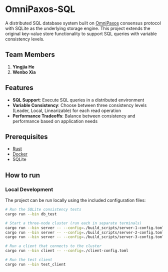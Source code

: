 # OmniPaxos-SQL

A distributed SQL database system built on [OmniPaxos](https://omnipaxos.com) consensus protocol with SQLite as the underlying storage engine. This project extends the original key-value store functionality to support SQL queries with variable consistency levels.

## Team Members
1. **Yingjia He**
2. **Wenbo Xia**

## Features
- **SQL Support**: Execute SQL queries in a distributed environment
- **Variable Consistency**: Choose between three consistency levels (Leader, Local, Linearizable) for each read operation
- **Performance Tradeoffs**: Balance between consistency and performance based on application needs

## Prerequisites
- [Rust](https://www.rust-lang.org/tools/install)
- [Docker](https://www.docker.com/)
- SQLite

## How to run

### Local Development
The project can be run locally using the included configuration files:

```bash
# Run the SQLite consistency tests
cargo run --bin db_test

# Start a three-node cluster (run each in separate terminals)
cargo run --bin server -- --config=./build_scripts/server-1-config.toml
cargo run --bin server -- --config=./build_scripts/server-2-config.toml
cargo run --bin server -- --config=./build_scripts/server-3-config.toml

# Run a client that connects to the cluster
cargo run --bin client -- --config=./client-config.toml

# Run the test client
cargo run --bin test_client
